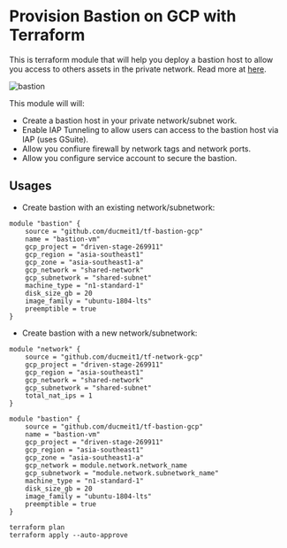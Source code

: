 # Provision Bastion on GCP with Terraform

This is terraform module that will help you deploy a bastion host to allow you access to others assets in the private network. Read more at [here](https://cloud.google.com/solutions/connecting-securely).

![bastion](https://cloud.google.com/solutions/images/bastion.png)

This module will will:

- Create a bastion host in your private network/subnet work.
- Enable IAP Tunneling to allow users can access to the bastion host via IAP (uses GSuite).
- Allow you confiure firewall by network tags and network ports.
- Allow you configure service account to secure the bastion.

## Usages

- Create bastion with an existing network/subnetwork:

```hcl
module "bastion" {
    source = "github.com/ducmeit1/tf-bastion-gcp"
    name = "bastion-vm"
    gcp_project = "driven-stage-269911"
    gcp_region = "asia-southeast1"
    gcp_zone = "asia-southeast1-a"
    gcp_network = "shared-network"
    gcp_subnetwork = "shared-subnet"
    machine_type = "n1-standard-1"
    disk_size_gb = 20
    image_family = "ubuntu-1804-lts"
    preemptible = true
}
```

- Create bastion with a new network/subnetwork:

```hcl
module "network" {
    source = "github.com/ducmeit1/tf-network-gcp"
    gcp_project = "driven-stage-269911"
    gcp_region = "asia-southeast1"
    gcp_network = "shared-network"
    gcp_subnetwork = "shared-subnet"
    total_nat_ips = 1
}

module "bastion" {
    source = "github.com/ducmeit1/tf-bastion-gcp"
    name = "bastion-vm"
    gcp_project = "driven-stage-269911"
    gcp_region = "asia-southeast1"
    gcp_zone = "asia-southeast1-a"
    gcp_network = module.network.network_name
    gcp_subnetwork = "module.network.subnetwork_name"
    machine_type = "n1-standard-1"
    disk_size_gb = 20
    image_family = "ubuntu-1804-lts"
    preemptible = true
}
```

```shell
terraform plan
terraform apply --auto-approve
```
